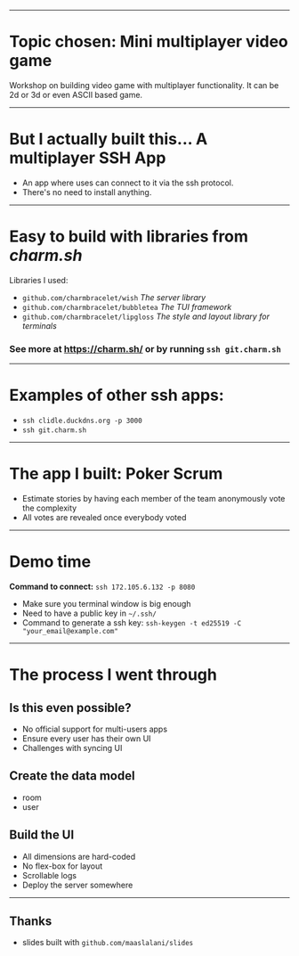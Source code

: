 
---

# Topic chosen: Mini multiplayer video game
Workshop on building video game with multiplayer functionality.
It can be 2d or 3d or even ASCII based game.

---

# But I actually built this... **A multiplayer SSH App**

- An app where uses can connect to it via the ssh protocol.
- There's no need to install anything.

---

# Easy to build with libraries from *charm.sh*

Libraries I used:
- `github.com/charmbracelet/wish` *The server library*
- `github.com/charmbracelet/bubbletea` *The TUI framework*
- `github.com/charmbracelet/lipgloss` *The style and layout library for terminals*

### See more at https://charm.sh/ or by running `ssh git.charm.sh`
---

# Examples of other ssh apps:

- `ssh clidle.duckdns.org -p 3000` 
- `ssh git.charm.sh`

---

# The app I built: Poker Scrum
- Estimate stories by having each member of the team anonymously vote the complexity
- All votes are revealed once everybody voted

---

# Demo time

**Command to connect:**
`ssh 172.105.6.132 -p 8080` 


- Make sure you terminal window is big enough
- Need to have a public key in `~/.ssh/`
- Command to generate a ssh key: `ssh-keygen -t ed25519 -C "your_email@example.com"` 

---

# The process I went through 

## Is this even possible? 
- No official support for multi-users apps 
- Ensure every user has their own UI 
- Challenges with syncing UI

## Create the data model
  - room
  - user

## Build the UI
  - All dimensions are hard-coded
  - No flex-box for layout 
  - Scrollable logs
- Deploy the server somewhere

---

## Thanks

- slides built with `github.com/maaslalani/slides`
